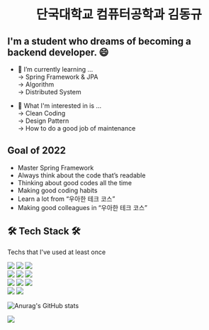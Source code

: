 <h1 align="center"> 단국대학교 컴퓨터공학과 김동규 </h1>

## I'm a student who dreams of becoming a backend developer. 😄

- 🌱 I’m currently learning ... <br>
  -> Spring Framework & JPA<br>
  -> Algorithm<br>
  -> Distributed System

- 🔭 What I'm interested in is ...<br>
  -> Clean Coding<br>
  -> Design Pattern<br>
  -> How to do a good job of maintenance

## Goal of 2022
- Master Spring Framework
- Always think about the code that’s readable
- Thinking about good codes all the time
- Making good coding habits
- Learn a lot from “우아한 테크 코스”
- Making good colleagues in “우아한 테크 코스”

## 🛠 Tech Stack 🛠

Techs that I've used at least once

  <img src="https://img.shields.io/badge/Java-%23ED8B00.svg?style=flat-square&logo=Java&logoColor=white"/></a>
  <img src="https://img.shields.io/badge/C-A8B9CC?style=flat-square&logo=C&logoColor=white"/></a>
  <img src="https://img.shields.io/badge/Python-3766AB?style=flat-square&logo=Python&logoColor=white"/></a>
  <br>
  <img src="https://img.shields.io/badge/html5-%23E34F26.svg?style=flat-square&logo=html5&logoColor=white"/></a>
  <img src="https://img.shields.io/badge/Javascript-ffb13b?style=flat-square&logo=javascript&logoColor=white"/></a>
  <img src="https://img.shields.io/badge/css-1572B6?style=flat-square&logo=css3&logoColor=white"/></a>
  <br>
  <img src="https://img.shields.io/badge/Spring-6DB33F?style=flat-square&logo=Spring&logoColor=white"/></a>
  <img src="https://img.shields.io/badge/aws-333664?style=flat-square&logo=amazon-aws&logoColor=white"/></a>
  <img src="https://img.shields.io/badge/react-%2320232a.svg?style=flat-square&logo=react&logoColor=%2361DAFB&logoColor=white"/></a>
  <br>
  <img src="https://img.shields.io/badge/Mysql-E6B91E?style=flat-square&logo=MySql&logoColor=white"/></a>
  <img src="https://img.shields.io/badge/Oracle-%23F00000.svg?style=flat-square&logo=oracle&logoColor=white"/></a>
  
![Anurag's GitHub stats](https://github-readme-stats.vercel.app/api?username=tco0427&show_icons=true&theme=radical)

<a href="https://hits.seeyoufarm.com"><img src="https://hits.seeyoufarm.com/api/count/incr/badge.svg?url=https%3A%2F%2Fgithub.com%2Ftco0427&count_bg=%2379C83D&title_bg=%23555555&icon=&icon_color=%23E7E7E7&title=hits&edge_flat=false"/></a>
<!--
**tco0427/tco0427** is a ✨ _special_ ✨ repository because its `README.md` (this file) appears on your GitHub profile.

Here are some ideas to get you started:

- 🔭 I’m currently working on ...
- 🌱 I’m currently learning ...
- 👯 I’m looking to collaborate on ...
- 🤔 I’m looking for help with ...
- 💬 Ask me about ...
- 📫 How to reach me: ...
- 😄 Pronouns: ...
- ⚡ Fun fact: ...
-->

